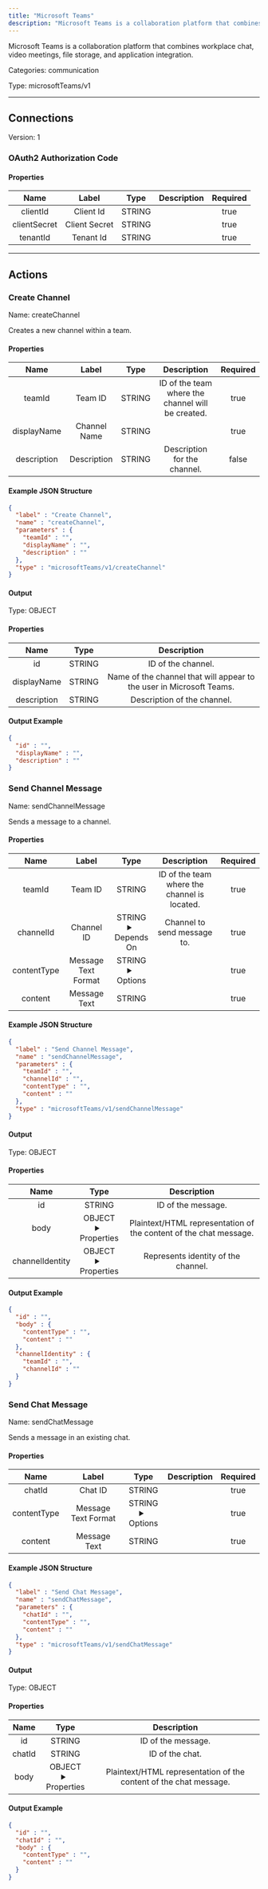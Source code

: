 ```yaml
---
title: "Microsoft Teams"
description: "Microsoft Teams is a collaboration platform that combines workplace chat, video meetings, file storage, and application integration."
---
```


Microsoft Teams is a collaboration platform that combines workplace chat, video meetings, file storage, and application integration.


Categories: communication


Type: microsoftTeams/v1

<hr />



## Connections

Version: 1


### OAuth2 Authorization Code

#### Properties

|      Name       |      Label     |     Type     |     Description     | Required |
|:---------------:|:--------------:|:------------:|:-------------------:|:--------:|
| clientId | Client Id | STRING |  | true |
| clientSecret | Client Secret | STRING |  | true |
| tenantId | Tenant Id | STRING |  | true |





<hr />



## Actions


### Create Channel
Name: createChannel

Creates a new channel within a team.

#### Properties

|      Name       |      Label     |     Type     |     Description     | Required |
|:---------------:|:--------------:|:------------:|:-------------------:|:--------:|
| teamId | Team ID | STRING | ID of the team where the channel will be created. | true |
| displayName | Channel Name | STRING |  | true |
| description | Description | STRING | Description for the channel. | false |

#### Example JSON Structure
```json
{
  "label" : "Create Channel",
  "name" : "createChannel",
  "parameters" : {
    "teamId" : "",
    "displayName" : "",
    "description" : ""
  },
  "type" : "microsoftTeams/v1/createChannel"
}
```

#### Output



Type: OBJECT


#### Properties

|     Name     |     Type     |     Description     |
|:------------:|:------------:|:-------------------:|
| id | STRING | ID of the channel. |
| displayName | STRING | Name of the channel that will appear to the user in Microsoft Teams. |
| description | STRING | Description of the channel. |




#### Output Example
```json
{
  "id" : "",
  "displayName" : "",
  "description" : ""
}
```


### Send Channel Message
Name: sendChannelMessage

Sends a message to a channel.

#### Properties

|      Name       |      Label     |     Type     |     Description     | Required |
|:---------------:|:--------------:|:------------:|:-------------------:|:--------:|
| teamId | Team ID | STRING | ID of the team where the channel is located. | true |
| channelId | Channel ID | STRING <details> <summary> Depends On </summary> teamId </details> | Channel to send message to. | true |
| contentType | Message Text Format | STRING <details> <summary> Options </summary> text, html </details> |  | true |
| content | Message Text | STRING |  | true |

#### Example JSON Structure
```json
{
  "label" : "Send Channel Message",
  "name" : "sendChannelMessage",
  "parameters" : {
    "teamId" : "",
    "channelId" : "",
    "contentType" : "",
    "content" : ""
  },
  "type" : "microsoftTeams/v1/sendChannelMessage"
}
```

#### Output



Type: OBJECT


#### Properties

|     Name     |     Type     |     Description     |
|:------------:|:------------:|:-------------------:|
| id | STRING | ID of the message. |
| body | OBJECT <details> <summary> Properties </summary> {STRING\(contentType), STRING\(content)} </details> | Plaintext/HTML representation of the content of the chat message. |
| channelIdentity | OBJECT <details> <summary> Properties </summary> {STRING\(teamId), STRING\(channelId)} </details> | Represents identity of the channel. |




#### Output Example
```json
{
  "id" : "",
  "body" : {
    "contentType" : "",
    "content" : ""
  },
  "channelIdentity" : {
    "teamId" : "",
    "channelId" : ""
  }
}
```


### Send Chat Message
Name: sendChatMessage

Sends a message in an existing chat.

#### Properties

|      Name       |      Label     |     Type     |     Description     | Required |
|:---------------:|:--------------:|:------------:|:-------------------:|:--------:|
| chatId | Chat ID | STRING |  | true |
| contentType | Message Text Format | STRING <details> <summary> Options </summary> text, html </details> |  | true |
| content | Message Text | STRING |  | true |

#### Example JSON Structure
```json
{
  "label" : "Send Chat Message",
  "name" : "sendChatMessage",
  "parameters" : {
    "chatId" : "",
    "contentType" : "",
    "content" : ""
  },
  "type" : "microsoftTeams/v1/sendChatMessage"
}
```

#### Output



Type: OBJECT


#### Properties

|     Name     |     Type     |     Description     |
|:------------:|:------------:|:-------------------:|
| id | STRING | ID of the message. |
| chatId | STRING | ID of the chat. |
| body | OBJECT <details> <summary> Properties </summary> {STRING\(contentType), STRING\(content)} </details> | Plaintext/HTML representation of the content of the chat message. |




#### Output Example
```json
{
  "id" : "",
  "chatId" : "",
  "body" : {
    "contentType" : "",
    "content" : ""
  }
}
```




